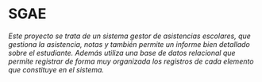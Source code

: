 # SGAE

*Este proyecto se trata de un sistema gestor de asistencias escolares, que gestiona la asistencia, notas y también permite un informe bien detallado sobre el estudiante.
Además utiliza una base de datos relacional que permite registrar de forma muy organizada los registros de cada elemento que constituye en el sistema.*
